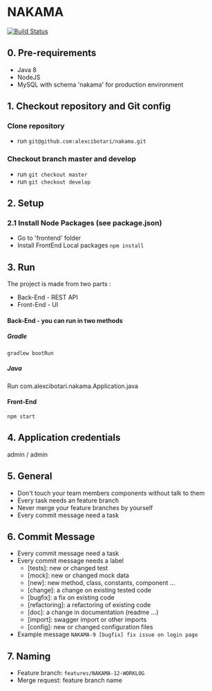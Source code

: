 # NAKAMA

[![Build Status](https://travis-ci.org/alexcibotari/nakama.svg?branch=develop)](https://travis-ci.org/alexcibotari/nakama)

## 0. Pre-requirements
+ Java 8
+ NodeJS
+ MySQL with schema 'nakama' for production environment

## 1. Checkout repository and Git config
### Clone repository
- run `git@github.com:alexcibotari/nakama.git`

### Checkout branch **master** and **develop**
- run `git checkout master`
- run `git checkout develop`

## 2. Setup
### 2.1 Install Node Packages (see package.json)
- Go to 'frontend' folder
- Install FrontEnd Local packages `npm install`

## 3. Run
The project is made from two parts :
- Back-End - REST API
- Front-End - UI

#### Back-End - you can run in two methods
##### Gradle
    gradlew bootRun
##### Java
Run com.alexcibotari.nakama.Application.java

#### Front-End
    npm start

## 4. Application credentials
admin / admin

## 5. General
- Don't touch your team members components without talk to them
- Every task needs an feature branch
- Never merge your feature branches by yourself
- Every commit message need a task

## 6. Commit Message
- Every commit message need a task
- Every commit message needs a label
    - [tests]: new or changed test
    - [mock]: new or changed mock data
    - [new]: new method, class, constants, component ...
    - [change]: a change on existing tested code
    - [bugfix]: a fix on existing code
    - [refactoring]: a refactoring of existing code
    - [doc]: a change in documentation (readme ...)
    - [import]: swagger import or other imports
    - [config]: new or changed configuration files
- Example message
    `NAKAMA-9 [bugfix] fix issue on login page`

## 7. Naming
- Feature branch: `features/NAKAMA-12-WORKLOG`
- Merge request: feature branch name
